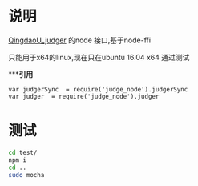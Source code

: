 # 说明

[QingdaoU_judger](https://github.com/QindaoU/Judger) 的node 接口,基于node-ffi

只能用于x64的linux,现在只在ubuntu 16.04 x64 通过测试


*****引用**

```
var judgerSync  = require('judge_node').judgerSync
var judger  = require('judge_node').judger
```

# 测试

 ```sh
cd test/
npm i
cd ..
sudo mocha
 ```
